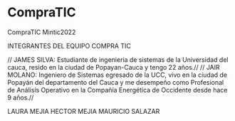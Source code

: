 # CompraTIC
CompraTIC  Mintic2022


INTEGRANTES DEL EQUIPO COMPRA TIC

// JAMES SILVA:
Estudiante de ingenieria de sistemas de la Universidad del cauca, resido en la ciudad de Popayan-Cauca y tengo 22 años.//
// JAIR MOLANO:
Ingeniero de Sistemas egresado de la UCC, vivo en la ciudad de Popayán del departamento del Cauca y me desempeño como Profesional de Análisis Operativo en la Compañía Energética de Occidente desde hace 9 años.//

LAURA MEJIA
HECTOR MEJIA
MAURICIO SALAZAR
